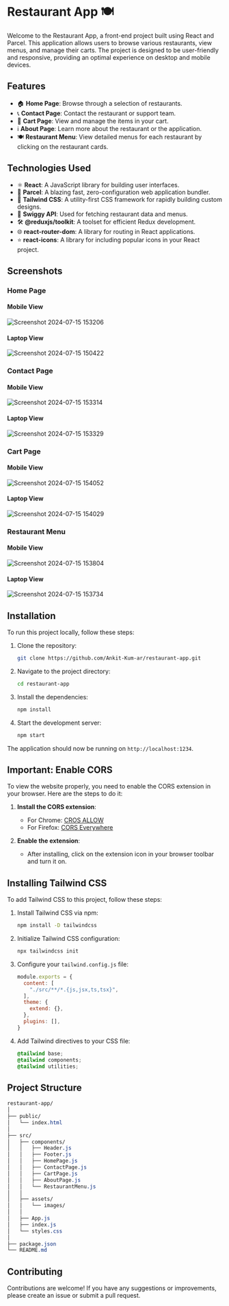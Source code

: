 # Restaurant App 🍽️

Welcome to the Restaurant App, a front-end project built using React and Parcel. This application allows users to browse various restaurants, view menus, and manage their carts. The project is designed to be user-friendly and responsive, providing an optimal experience on desktop and mobile devices.

## Features

- 🏠 **Home Page**: Browse through a selection of restaurants.
- 📞 **Contact Page**: Contact the restaurant or support team.
- 🛒 **Cart Page**: View and manage the items in your cart.
- ℹ️ **About Page**: Learn more about the restaurant or the application.
- 🍽️ **Restaurant Menu**: View detailed menus for each restaurant by clicking on the restaurant cards.

## Technologies Used

- ⚛️ **React**: A JavaScript library for building user interfaces.
- 🚀 **Parcel**: A blazing fast, zero-configuration web application bundler.
- 🎨 **Tailwind CSS**: A utility-first CSS framework for rapidly building custom designs.
- 📡 **Swiggy API**: Used for fetching restaurant data and menus.
- 🛠️ **@reduxjs/toolkit**: A toolset for efficient Redux development.
- 🌐 **react-router-dom**: A library for routing in React applications.
- ⭐ **react-icons**: A library for including popular icons in your React project.

## Screenshots

### Home Page
#### Mobile View
![Screenshot 2024-07-15 153206](https://github.com/user-attachments/assets/7d62dd18-b700-41a8-928e-b53f162b3b7a)
#### Laptop View
![Screenshot 2024-07-15 150422](https://github.com/user-attachments/assets/9244fce6-3d97-475f-98ab-8feee4e17535)


### Contact Page
#### Mobile View
![Screenshot 2024-07-15 153314](https://github.com/user-attachments/assets/5477e00d-a06c-4bec-8f2a-9c7e9a356200)
#### Laptop View
![Screenshot 2024-07-15 153329](https://github.com/user-attachments/assets/fded4e2c-1229-4687-a258-675ef8225599)


### Cart Page
#### Mobile View
![Screenshot 2024-07-15 154052](https://github.com/user-attachments/assets/972d5ccb-2e32-40bc-a20a-90618e535fc6)
#### Laptop View
![Screenshot 2024-07-15 154029](https://github.com/user-attachments/assets/eeb93435-6823-4ea2-90de-ff14093de111)


### Restaurant Menu
#### Mobile View
![Screenshot 2024-07-15 153804](https://github.com/user-attachments/assets/89e8b8f6-6631-49dd-a90e-6fc115e07788)
#### Laptop View
![Screenshot 2024-07-15 153734](https://github.com/user-attachments/assets/f9bb8a7c-da7f-4dd2-8368-82a13ae0199d)

## Installation

To run this project locally, follow these steps:

1. Clone the repository:
    ```bash
    git clone https://github.com/Ankit-Kum-ar/restaurant-app.git
    ```

2. Navigate to the project directory:
    ```bash
    cd restaurant-app
    ```

3. Install the dependencies:
    ```bash
    npm install
    ```

4. Start the development server:
    ```bash
    npm start
    ```

The application should now be running on `http://localhost:1234`.

## Important: Enable CORS

To view the website properly, you need to enable the CORS extension in your browser. Here are the steps to do it:

1. **Install the CORS extension**:
    - For Chrome: [CROS ALLOW](https://chromewebstore.google.com/detail/lhobafahddgcelffkeicbaginigeejlf?hl=en)
    - For Firefox: [CORS Everywhere](https://addons.mozilla.org/en-US/firefox/addon/cors-everywhere/)

2. **Enable the extension**:
    - After installing, click on the extension icon in your browser toolbar and turn it on.

## Installing Tailwind CSS

To add Tailwind CSS to this project, follow these steps:

1. Install Tailwind CSS via npm:
    ```bash
    npm install -D tailwindcss
    ```

2. Initialize Tailwind CSS configuration:
    ```bash
    npx tailwindcss init
    ```

3. Configure your `tailwind.config.js` file:
    ```js
    module.exports = {
      content: [
        "./src/**/*.{js,jsx,ts,tsx}",
      ],
      theme: {
        extend: {},
      },
      plugins: [],
    }
    ```

4. Add Tailwind directives to your CSS file:
    ```css
    @tailwind base;
    @tailwind components;
    @tailwind utilities;
    ```

## Project Structure

```css
restaurant-app/
│
├── public/
│   └── index.html
│
├── src/
│   ├── components/
│   │   ├── Header.js
│   │   ├── Footer.js
│   │   ├── HomePage.js
│   │   ├── ContactPage.js
│   │   ├── CartPage.js
│   │   ├── AboutPage.js
│   │   └── RestaurantMenu.js
│   │
│   ├── assets/
│   │   └── images/
│   │
│   ├── App.js
│   ├── index.js
│   └── styles.css
│
├── package.json
└── README.md

 ```
## Contributing
Contributions are welcome! If you have any suggestions or improvements, please create an issue or submit a pull request.
